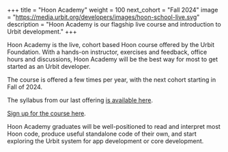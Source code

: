+++
title = "Hoon Academy"
weight = 100
next_cohort = "Fall 2024"
image = "https://media.urbit.org/developers/images/hoon-school-live.svg"
description = "Hoon Academy is our flagship live course and introduction to Urbit development."
+++

Hoon Academy is the live, cohort based Hoon course offered by the Urbit Foundation. With a hands-on instructor, exercises and feedback, office hours and discussions, Hoon Academy will be the best way for most to get started as an Urbit developer.

The course is offered a few times per year, with the next cohort starting in Fall of 2024. 

The syllabus from our last offering [is available here](https://docs.google.com/document/d/1LQL4B59B0uK75KFSErb-BFJ8pbhVxyoyA1tRiv4RBlc/edit?usp=sharing).

[Sign up for the course here](https://airtable.com/appr051v1PWk2x1QF/shrqzaLRLzDsHDnCX).

Hoon Academy graduates will be well-positioned to read and
interpret most Hoon code, produce useful standalone code of their own, and start exploring the Urbit system for app development or core development.